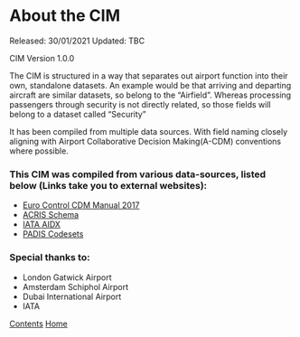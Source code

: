 # About the CIM

Released: 30/01/2021
Updated: TBC

CIM Version 1.0.0

The CIM is structured in a way that separates out airport function into their own, standalone datasets. An example would be that arriving and departing aircraft are similar datasets, so belong to the “Airfield”. Whereas processing passengers through security is not directly related, so those fields will belong to a dataset called “Security”

It has been compiled from multiple data sources. With field naming closely aligning with Airport Collaborative Decision Making(A-CDM) conventions where possible.


### This CIM was compiled from various data-sources, listed below (Links take you to external websites):
- [Euro Control CDM Manual 2017](https://www.eurocontrol.int/sites/default/files/publication/files/airport-cdm-manual-2017.PDF)
- [ACRIS Schema](https://aci.aero/about-aci/priorities/airport-it/acris/)
- [IATA AIDX](https://www.iata.org/en/publications/info-data-exchange/)
- [PADIS Codesets](https://www.iata.org/en/publications/store/passenger-data-exchange/)

### Special thanks to:
- London Gatwick Airport
- Amsterdam Schiphol Airport
- Dubai International Airport
- IATA


[Contents](./contents.md)
[Home](./)
